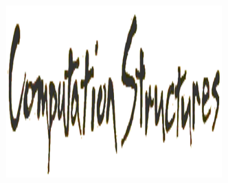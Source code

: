 <p align="center"><img style="height: 400px;" src="https://github.com/computation-structures/course/blob/main/png/title.png?raw=true"/></p>

